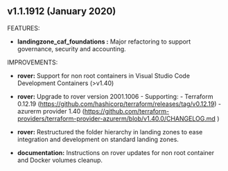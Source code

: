 ## v1.1.1912 (January 2020)
FEATURES:
* **landingzone_caf_foundations :** Major refactoring to support governance, security and accounting. 

IMPROVEMENTS:
* **rover:** Support for non root containers in Visual Studio Code Development Containers (>v1.40) 

* **rover:** Upgrade to rover version 2001.1006 - Supporting: - Terraform 0.12.19 (https://github.com/hashicorp/terraform/releases/tag/v0.12.19) - azurerm provider 1.40 (https://github.com/terraform-providers/terraform-provider-azurerm/blob/v1.40.0/CHANGELOG.md )

* **rover:** Restructured the folder hierarchy in landing zones to ease integration and development on standard landing zones. 

* **documentation:** Instructions on rover updates for non root container and Docker volumes cleanup.
